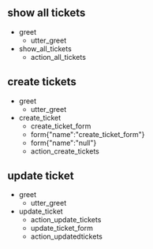 ## show all tickets
* greet
  - utter_greet
* show_all_tickets
  - action_all_tickets

## create tickets
* greet
  - utter_greet
* create_ticket
  - create_ticket_form
  - form{"name":"create_ticket_form"}
  - form{"name":"null"}
  - action_create_tickets
     
## update ticket
* greet
  - utter_greet
* update_ticket
  - action_update_tickets
  - update_ticket_form
  - action_updatedtickets